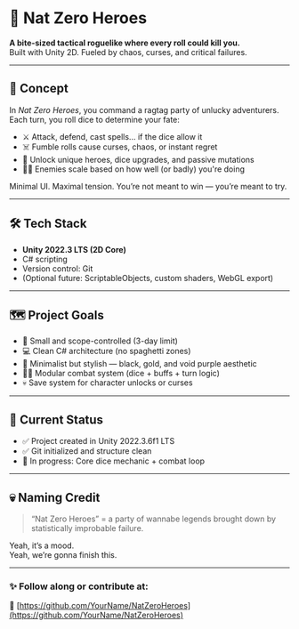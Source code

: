 # 🎲 Nat Zero Heroes

**A bite-sized tactical roguelike where every roll could kill you.**  
Built with Unity 2D. Fueled by chaos, curses, and critical failures.

---

## 🧠 Concept

In *Nat Zero Heroes*, you command a ragtag party of unlucky adventurers.  
Each turn, you roll dice to determine your fate:

- ⚔️ Attack, defend, cast spells... if the dice allow it
- ☠️ Fumble rolls cause curses, chaos, or instant regret
- 🎴 Unlock unique heroes, dice upgrades, and passive mutations
- 🧟‍♂️ Enemies scale based on how well (or badly) you're doing

Minimal UI. Maximal tension. You’re not meant to win — you’re meant to try.

---

## 🛠 Tech Stack

- **Unity 2022.3 LTS (2D Core)**
- C# scripting
- Version control: Git
- (Optional future: ScriptableObjects, custom shaders, WebGL export)

---

## 🗺 Project Goals

- 🧪 Small and scope-controlled (3-day limit)
- 💻 Clean C# architecture (no spaghetti zones)
- 🎨 Minimalist but stylish — black, gold, and void purple aesthetic
- 🧙‍♂️ Modular combat system (dice + buffs + turn logic)
- 💀 Save system for character unlocks or curses

---

## 🚧 Current Status

- ✅ Project created in Unity 2022.3.6f1 LTS
- ✅ Git initialized and structure clean
- 🔄 In progress: Core dice mechanic + combat loop

---

## 💀 Naming Credit

> “Nat Zero Heroes” = a party of wannabe legends brought down by statistically improbable failure.

Yeah, it’s a mood.  
Yeah, we’re gonna finish this.

---

### ✨ Follow along or contribute at:  
🔗 [https://github.com/YourName/NatZeroHeroes](https://github.com/YourName/NatZeroHeroes)
